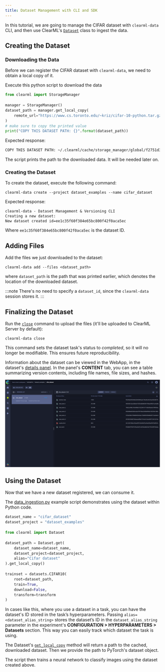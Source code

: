 ```yaml
---
title: Dataset Management with CLI and SDK
---
```


In this tutorial, we are going to manage the CIFAR dataset with `clearml-data` CLI, and then use ClearML's [`Dataset`](../../references/sdk/dataset.md) 
class to ingest the data.

## Creating the Dataset

### Downloading the Data
Before we can register the CIFAR dataset with `clearml-data`, we need to obtain a local copy of it.

Execute this python script to download the data
```python
from clearml import StorageManager

manager = StorageManager()
dataset_path = manager.get_local_copy(
    remote_url="https://www.cs.toronto.edu/~kriz/cifar-10-python.tar.gz"
)
# make sure to copy the printed value
print("COPY THIS DATASET PATH: {}".format(dataset_path))
```

Expected response:
```bash
COPY THIS DATASET PATH: ~/.clearml/cache/storage_manager/global/f2751d3a22ccb78db0e07874912b5c43.cifar-10-python_artifacts_archive_None
```
The script prints the path to the downloaded data. It will be needed later on.

### Creating the Dataset
To create the dataset, execute the following command:
 ```
 clearml-data create --project dataset_examples --name cifar_dataset
 ```

Expected response:
```
clearml-data - Dataset Management & Versioning CLI 
Creating a new dataset: 
New dataset created id=ee1c35f60f384e65bc800f42f0aca5ec
```
Where `ee1c35f60f384e65bc800f42f0aca5ec` is the dataset ID.

## Adding Files
Add the files we just downloaded to the dataset: 

```
clearml-data add --files <dataset_path>
```

where `dataset_path` is the path that was printed earlier, which denotes the location of the downloaded dataset.

:::note
There's no need to specify a `dataset_id`, since the `clearml-data` session stores it.
:::

## Finalizing the Dataset
Run the [`close`](../../references/sdk/dataset.md#close) command to upload the files (it'll be uploaded to ClearML Server by default):<br/>

```
clearml-data close 
```

This command sets the dataset task's status to *completed*, so it will no longer be modifiable. This ensures future
reproducibility. 

Information about the dataset can be viewed in the WebApp, in the dataset's [details panel](../../webapp/datasets/webapp_dataset_viewing.md#version-details-panel). 
In the panel's **CONTENT** tab, you can see a table summarizing version contents, including file names, file sizes, and hashes.

![Dataset content tab](../../img/examples_data_management_cifar_dataset.png)

## Using the Dataset

Now that we have a new dataset registered, we can consume it.

The [data_ingestion.py](https://github.com/allegroai/clearml/blob/master/examples/datasets/data_ingestion.py) example 
script demonstrates using the dataset within Python code.

```python
dataset_name = "cifar_dataset"
dataset_project = "dataset_examples"

from clearml import Dataset

dataset_path = Dataset.get(
    dataset_name=dataset_name, 
    dataset_project=dataset_project,
    alias="Cifar dataset"
).get_local_copy()

trainset = datasets.CIFAR10(
    root=dataset_path,
    train=True,
    download=False,
    transform=transform
)
```

In cases like this, where you use a dataset in a task, you can have the dataset's ID stored in the task’s 
hyperparameters. Passing `alias=<dataset_alias_string>` stores the dataset’s ID in the 
`dataset_alias_string` parameter in the experiment's **CONFIGURATION > HYPERPARAMETERS > Datasets** section. This way 
you can easily track which dataset the task is using. 

The Dataset's [`get_local_copy`](../../references/sdk/dataset.md#get_local_copy) method will return a path to the cached, 
downloaded dataset. Then we provide the path to PyTorch's dataset object.

The script then trains a neural network to classify images using the dataset created above.